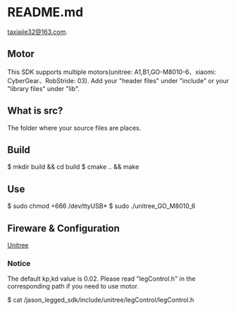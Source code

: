 # README.md

taxiajie32@163.com.

## Motor

This SDK supports multiple motors(unitree: A1,B1,GO-M8010-6、xiaomi: CyberGear、RobStride: 03).
Add your "header files" under "include" or your "library files" under "lib".

## What is src?
The folder where your source files are places.

## Build

$ mkdir build && cd build
$ cmake .. && make

## Use

$ sudo chmod +666 /dev/ttyUSB*
$ sudo ./unitree_GO_M8010_6

## Fireware & Configuration

[Unitree](https://support.unitree.com/home/en/Motor_SDK_Dev_Guide/related_configuration)

### Notice

The default kp,kd value is 0.02.
Please read "legControl.h" in the corresponding path if you need to use motor.

$ cat /jason_legged_sdk/include/unitree/legControl/legControl.h
